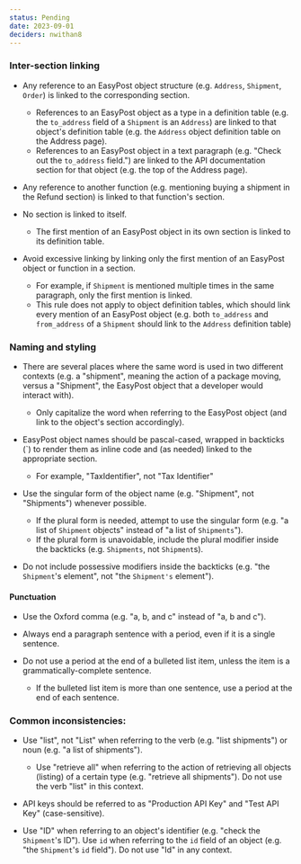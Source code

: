 ```yaml
---
status: Pending
date: 2023-09-01
deciders: nwithan8
---
```


### Inter-section linking

- Any reference to an EasyPost object structure (e.g. `Address`, `Shipment`, `Order`) is linked to the corresponding section.
  - References to an EasyPost object as a type in a definition table (e.g. the `to_address` field of a `Shipment` is an `Address`) are linked to that object's definition table (e.g. the `Address` object definition table on the Address page).
  - References to an EasyPost object in a text paragraph (e.g. "Check out the `to_address` field.") are linked to the API documentation section for that object (e.g. the top of the Address page).

- Any reference to another function (e.g. mentioning buying a shipment in the Refund section) is linked to that function's section.

- No section is linked to itself.
  - The first mention of an EasyPost object in its own section is linked to its definition table.

- Avoid excessive linking by linking only the first mention of an EasyPost object or function in a section.
  - For example, if `Shipment` is mentioned multiple times in the same paragraph, only the first mention is linked.
  - This rule does not apply to object definition tables, which should link every mention of an EasyPost object (e.g. both `to_address` and `from_address` of a `Shipment` should link to the `Address` definition table)


### Naming and styling

- There are several places where the same word is used in two different contexts (e.g. a "shipment", meaning the action of a package moving, versus a "Shipment", the EasyPost object that a developer would interact with).
  - Only capitalize the word when referring to the EasyPost object (and link to the object's section accordingly).

- EasyPost object names should be pascal-cased, wrapped in backticks (\`) to render them as inline code and (as needed) linked to the appropriate section.
  - For example, "TaxIdentifier", not "Tax Identifier"

- Use the singular form of the object name (e.g. "Shipment", not "Shipments") whenever possible.
  - If the plural form is needed, attempt to use the singular form (e.g. "a list of `Shipment` objects" instead of "a list of `Shipments`").
  - If the plural form is unavoidable, include the plural modifier inside the backticks (e.g. `Shipments`, not `Shipment`s).

- Do not include possessive modifiers inside the backticks (e.g. "the `Shipment`'s element", not "the `Shipment's` element").

#### Punctuation

- Use the Oxford comma (e.g. "a, b, and c" instead of "a, b and c").

- Always end a paragraph sentence with a period, even if it is a single sentence.

- Do not use a period at the end of a bulleted list item, unless the item is a grammatically-complete sentence.
  - If the bulleted list item is more than one sentence, use a period at the end of each sentence.


### Common inconsistencies:

- Use "list", not "List" when referring to the verb (e.g. "list shipments") or noun (e.g. "a list of shipments").
  - Use "retrieve all" when referring to the action of retrieving all objects (listing) of a certain type (e.g. "retrieve all shipments"). Do not use the verb "list" in this context.

- API keys should be referred to as "Production API Key" and "Test API Key" (case-sensitive).

- Use "ID" when referring to an object's identifier (e.g. "check the `Shipment`'s ID"). Use `id` when referring to the `id` field of an object (e.g. "the `Shipment`'s `id` field"). Do not use "Id" in any context.
